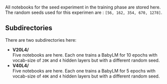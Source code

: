 All notebooks for the seed experiment in the training phase are stored here. The random seeds used for this experimen are : `[56, 162, 354, 670, 1278]`.


## Subdirectories  
There are two subdirectories here:

+ **V20L4/**  
  Five notebooks are here. Each one trains a BabyLM for 10 epochs with vocab-size of `20K` and `4` hidden layers but with a different random seed.
+ **V40L4/**  
  Five notebooks are here. Each one trains a BabyLM for 5 epochs with vocab-size of `40K` and `4` hidden layers but with a different random seed.
